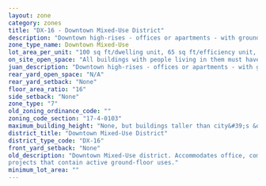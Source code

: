 ```yaml
---
layout: zone
category: zones
title: "DX-16 - Downtown Mixed-Use District"
description: "Downtown high-rises - offices or apartments - with ground-floor stores. Prevalent on the edges of Loop: east of Dearborn Ave, in River North, the South Loop, and the West Loop."
zone_type_name: Downtown Mixed-Use
lot_area_per_unit: "100 sq ft/dwelling unit, 65 sq ft/efficiency unit, 50 sq ft/SRO unit"
on_site_open_space: "All buildings with people living in them must have at least 36 sq ft of on-site open space per dwelling unit. (See 17-4-0410-A)"
juan_description: "Downtown high-rises - offices or apartments - with ground-floor stores. Prevalent on the edges of Loop&#58; east of Dearborn Ave, in River North, the South Loop, and the West Loop."
rear_yard_open_space: "N/A"
rear_yard_setback: "None"
floor_area_ratio: "16"
side_setback: "None"
zone_type: "7"
old_zoning_ordinance_code: ""
zoning_code_section: "17-4-0103"
maximum_building_height: "None, but buildings taller than city&#39;s &quot;building height thresholds&quot; require Planned Development review."
district_title: "Downtown Mixed-Use District"
district_type_code: "DX-16"
front_yard_setback: "None"
old_description: "Downtown Mixed-Use district. Accommodates office, commercial, public, institutional and residential development. The district promotes vertical mixed-use (residential/nonresidential) 
projects that contain active ground-floor uses."
minimum_lot_area: ""
---
```


